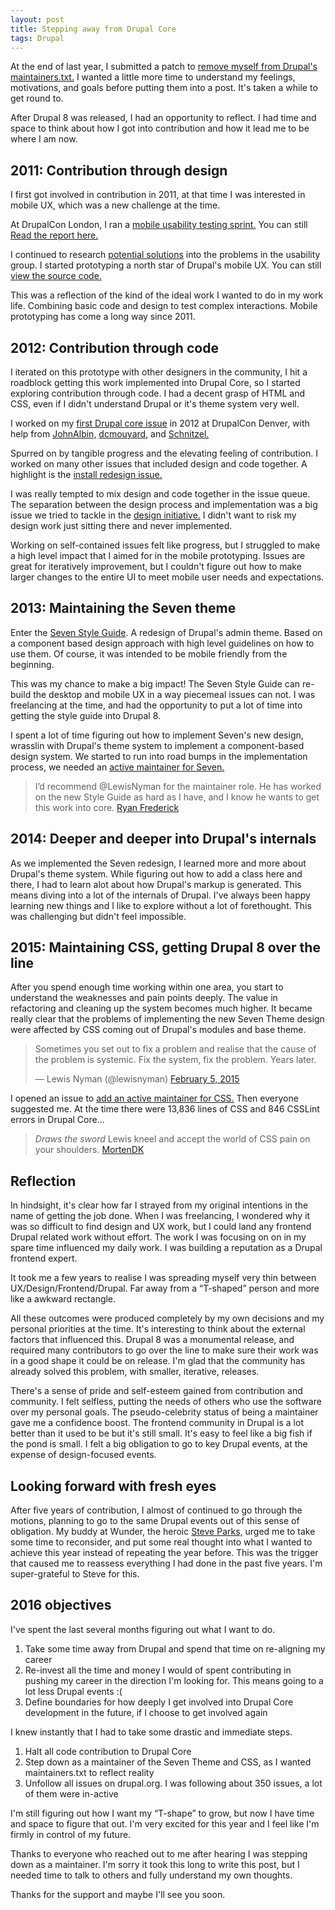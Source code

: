 ```yaml
---
layout: post
title: Stepping away from Drupal Core
tags: Drupal
---
```


At the end of last year, I submitted a patch to [remove myself from Drupal's maintainers.txt.](https://www.drupal.org/node/2627534) I wanted a little more time to understand my feelings, motivations, and goals before putting them into a post. It's taken a while to get round to.

After Drupal 8 was released, I had an opportunity to reflect. I had time and space to think about how I got into contribution and how it lead me to be where I am now.

## 2011: Contribution through design
I first got involved in contribution in 2011, at that time I was interested in mobile UX, which was a new challenge at the time.

At DrupalCon London, I ran a [mobile usability testing sprint.](https://groups.drupal.org/node/161559) You can still [Read the report here.](https://groups.drupal.org/node/188744)

I continued to research [potential solutions](https://groups.drupal.org/node/191593) into the problems in the usability group. I started prototyping a north star of Drupal's mobile UX. You can still [view the source code.](https://github.com/lewisnyman/Drupal-Mobile-HTML-Prototype)

This was a reflection of the kind of the ideal work I wanted to do in my work life. Combining basic code and design to test complex interactions. Mobile prototyping has come a long way since 2011.

## 2012: Contribution through code

I iterated on this prototype with other designers in the community, I hit a roadblock getting this work implemented into Drupal Core, so I started exploring contribution through code. I had a decent grasp of HTML and CSS, even if I didn't understand Drupal or it's theme system very well.

I worked on my [first Drupal core issue](https://www.drupal.org/node/1468582) in 2012 at DrupalCon Denver, with help from [JohnAlbin,](https://www.drupal.org/u/johnalbin) [dcmouyard,](https://www.drupal.org/u/dcmouyard) and [Schnitzel.](https://www.drupal.org/u/schnitzel)

Spurred on by tangible progress and the elevating feeling of contribution. I worked on many other issues that included design and code together. A highlight is the [install redesign issue.](https://www.drupal.org/node/1337554)

I was really tempted to mix design and code together in the issue queue. The separation between the design process and implementation was a big issue we tried to tackle in the [design initiative.](https://groups.drupal.org/drupal-design/d8di) I didn't want to risk my design work just sitting there and never implemented.

Working on self-contained issues felt like progress, but I struggled to make a high level impact that I aimed for in the mobile prototyping. Issues are great for iteratively improvement, but I couldn't figure out how to make larger changes to the entire UI to meet mobile user needs and expectations.

## 2013: Maintaining the Seven theme

Enter the [Seven Style Guide](https://groups.drupal.org/node/283223). A redesign of Drupal's admin theme. Based on a component based design approach with high level guidelines on how to use them. Of course, it was intended to be mobile friendly from the beginning.

This was my chance to make a big impact! The Seven Style Guide can re-build the desktop and mobile UX in a way piecemeal issues can not. I was freelancing at the time, and had the opportunity to put a lot of time into getting the style guide into Drupal 8.

I spent a lot of time figuring out how to implement Seven's new design, wrasslin with Drupal's theme system to implement a component-based design system. We started to run into road bumps in the implementation process, we needed an [active maintainer for Seven.](https://www.drupal.org/node/2022927)

> I’d recommend @LewisNyman for the maintainer role. He has worked on the new Style Guide as hard as I have, and I know he wants to get this work into core.
> [Ryan Frederick](https://www.drupal.org/u/ry5n)

## 2014: Deeper and deeper into Drupal's internals

As we implemented the Seven redesign, I learned more and more about Drupal's theme system. While figuring out how to add a class here and there, I had to learn alot about how Drupal's markup is generated. This means diving into a lot of the internals of Drupal. I've always been happy learning new things and I like to explore without a lot of forethought. This was challenging but didn't feel impossible.

## 2015: Maintaining CSS, getting Drupal 8 over the line

After you spend enough time working within one area, you start to understand the weaknesses and pain points deeply. The value in refactoring and cleaning up the system becomes much higher. It became really clear that the problems of implementing the new Seven Theme design were affected by CSS coming out of Drupal's modules and base theme.

<blockquote class="twitter-tweet" data-lang="en"><p lang="en" dir="ltr">Sometimes you set out to fix a problem and realise that the cause of the problem is systemic. Fix the system, fix the problem. Years later.</p>&mdash; Lewis Nyman (@lewisnyman) <a href="https://twitter.com/lewisnyman/status/563276187125178368">February 5, 2015</a></blockquote>
<script async src="//platform.twitter.com/widgets.js" charset="utf-8"></script>

I opened an issue to [add an active maintainer for CSS.](https://www.drupal.org/node/2417089) Then everyone suggested me. At the time there were 13,836 lines of CSS and 846 CSSLint errors in Drupal Core...

> *Draws the sword* Lewis kneel and accept the world of CSS pain on your shoulders.
> [MortenDK](https://www.drupal.org/u/mortendk)

## Reflection

In hindsight, it's  clear how far I strayed from my original intentions in the name of getting the job done. When I was freelancing, I wondered why it was so difficult to find design and UX work, but I could land any frontend Drupal related work without effort. The work I was focusing on on in my spare time influenced my daily work. I was building a reputation as a Drupal frontend expert.

It took me a few years to realise I was spreading myself very thin between UX/Design/Frontend/Drupal. Far away from a “T-shaped” person and more like a awkward rectangle.

All these outcomes were produced completely by my own decisions and my personal priorities at the time. It's interesting to think about the external factors that influenced this. Drupal 8 was a monumental release, and required many contributors to go over the line to make sure their work was in a good shape it could be on release. I'm glad that the community has already solved this problem, with smaller, iterative, releases.

There's a sense of pride and self-esteem gained from contribution and community. I felt selfless, putting the needs of others who use the software over my personal goals. The pseudo-celebrity status of being a maintainer gave me a confidence boost. The frontend community in Drupal is a lot better than it used to be but it's still small. It's easy to feel like a big fish if the pond is small. I felt a big obligation to go to key Drupal events, at the expense of design-focused events.

## Looking forward with fresh eyes

After five years of contribution, I almost of continued to go through the motions, planning to go to the same Drupal events out of this sense of obligation. My buddy at Wunder, the heroic [Steve Parks,](https://twitter.com/steveparks) urged me to take some time to reconsider, and put some real thought into what I wanted to achieve this year instead of repeating the year before. This was the trigger that caused me to reassess everything I had done in the past five years. I'm super-grateful to Steve for this.

## 2016 objectives

I've spent the last several months figuring out what I want to do.

1. Take some time away from Drupal and spend that time on re-aligning my career
2. Re-invest all the time and money I would of spent contributing in pushing my career in the direction I'm looking for. This means going to a lot less Drupal events :(
3. Define boundaries for how deeply I get involved into Drupal Core development in the future, if I choose to get involved again

I knew instantly that I had to take some drastic and immediate steps.

1. Halt all code contribution to Drupal Core
2. Step down as a maintainer of the Seven Theme and CSS, as I wanted maintainers.txt to reflect reality
3. Unfollow all issues on drupal.org. I was following about 350 issues, a lot of them were in-active

I'm still figuring out how I want my “T-shape” to grow, but now I have time and space to figure that out. I'm very excited for this year and I feel like I'm firmly in control of my future.

Thanks to everyone who reached out to me after hearing I was stepping down as a maintainer. I'm sorry it took this long to write this post, but I needed time to talk to others and fully understand my own thoughts.

Thanks for the support and maybe I'll see you soon.
